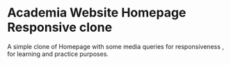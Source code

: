 # Academia Website Homepage Responsive clone
 A simple clone of Homepage with some media queries for responsiveness , for learning and practice purposes.

